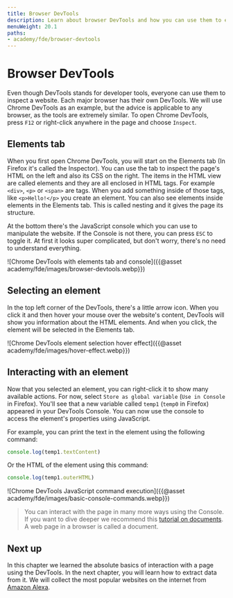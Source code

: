 ```yaml
---
title: Browser DevTools
description: Learn about browser DevTools and how you can use them to extract data from a website.
menuWeight: 20.1
paths:
- academy/fde/browser-devtools
---
```


# [](#devtools) Browser DevTools
Even though DevTools stands for developer tools, everyone can use them to inspect a website. Each major browser has their own DevTools. We will use Chrome DevTools as an example, but the advice is applicable to any browser, as the tools are extremely similar. To open Chrome DevTools, press `F12` or right-click anywhere in the page and choose `Inspect`.

## [](#elements) Elements tab
When you first open Chrome DevTools, you will start on the Elements tab (In Firefox it's called the Inspector). You can use the tab to inspect the page's HTML on the left and also its CSS on the right. The items in the HTML view are called elements and they are all enclosed in HTML tags. For example `<div>`, `<p>` or `<span>` are tags. When you add something inside of those tags, like `<p>Hello!</p>` you create an element. You can also see elements inside elements in the Elements tab. This is called nesting and it gives the page its structure.

At the bottom there's the JavaScript console which you can use to manipulate the website. If the Console is not there, you can press `ESC` to toggle it. At first it looks super complicated, but don't worry, there's no need to understand everything.

![Chrome DevTools with elements tab and console]({{@asset academy/fde/images/browser-devtools.webp}})

## [](#select) Selecting an element
In the top left corner of the DevTools, there's a little arrow icon. When you click it and then hover your mouse over the website's content, DevTools will show you information about the HTML elements. And when you click, the element will be selected in the Elements tab.

![Chrome DevTools element selection hover effect]({{@asset academy/fde/images/hover-effect.webp}})

## [](#interact) Interacting with an element
Now that you selected an element, you can right-click it to show many available actions. For now, select `Store as global variable` (`Use in Console` in Firefox). You'll see that a new variable called `temp1` (`temp0` in Firefox) appeared in your DevTools Console. You can now use the console to access the element's properties using JavaScript.

For example, you can print the text in the element using the following command:

```js
console.log(temp1.textContent)
```

Or the HTML of the element using this command:

```js
console.log(temp1.outerHTML)
```

![Chrome DevTools JavaScript command execution]({{@asset academy/fde/images/basic-console-commands.webp}})

> You can interact with the page in many more ways using the Console. If you want to dive deeper we recommend this [tutorial on documents](https://javascript.info/document). A web page in a browser is called a document.

## [](#next) Next up
In this chapter we learned the absolute basics of interaction with a page using the DevTools. In the next chapter, you will learn how to extract data from it. We will collect the most popular websites on the internet from [Amazon Alexa](https://www.alexa.com/topsites).
